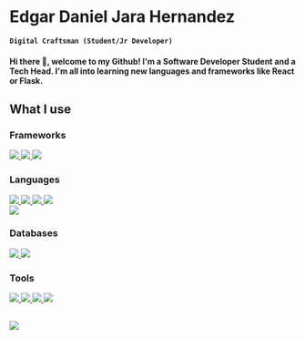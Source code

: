 <h1> Edgar Daniel Jara Hernandez </h1>

**`Digital Craftsman (Student/Jr Developer)`**

<h4> Hi there 👋, welcome to my Github! I'm a Software Developer Student and a Tech Head. I'm all into learning new languages and frameworks like React or Flask. </h4>


<h2> What I use </h2>

<div>

  <h3> Frameworks </h3>

  <a href='https://github.com/harish-sethuraman/readme-components'> 
    <img src='https://readme-components.vercel.app/api?component=logo&fill=black&logo=react&animation=spin&svgfill=15d8fe'/>
  </a>
  <a href='https://github.com/harish-sethuraman/readme-components'> 
    <img src='https://readme-components.vercel.app/api?component=logo&&fill=black&logo=spring&svgfill=8fce00'/>
  </a>
  <a href='https://github.com/harish-sethuraman/readme-components'> 
    <img src='https://readme-components.vercel.app/api?component=logo&&fill=black&logo=flask'/>
  </a>
  
  
  <h3> Languages </h3>

  <a href='https://github.com/harish-sethuraman/readme-components'> 
    <img src='https://readme-components.vercel.app/api?component=logo&fill=black&logo=javaScript&svgfill=f6df1c'/>
  </a>
  <a href='https://github.com/harish-sethuraman/readme-components'> 
    <img src='https://readme-components.vercel.app/api?component=logo&&fill=black&logo=python&svgfill=0b5394'/>
  </a>
  <a href='https://github.com/harish-sethuraman/readme-components'> 
    <img src='https://readme-components.vercel.app/api?component=logo&&fill=black&logo=java&svgfill=f44336'/>
  </a>
  <a href='https://github.com/harish-sethuraman/readme-components'> 
    <img src='https://readme-components.vercel.app/api?component=logo&&fill=black&logo=HTML5&svgfill=f44336&text=false'/>
  </a>
  </br>
  <a href='https://github.com/harish-sethuraman/readme-components'> 
    <img src='https://readme-components.vercel.app/api?component=logo&&fill=black&logo=CSS3&svgfill=3d85c6'/>
  </a>
  
  
  <h3> Databases </h3>

  <a href='https://github.com/harish-sethuraman/readme-components'> 
    <img src='https://readme-components.vercel.app/api?component=logo&&fill=black&logo=mongodb&svgfill=8fce00'/>
  </a>
  <a href='https://github.com/harish-sethuraman/readme-components'> 
    <img src='https://readme-components.vercel.app/api?component=logo&&fill=black&logo=mysql&svgfill=0b5394'/>
  </a>
  
  
  <h3> Tools </h3>
  
  <a href='https://github.com/harish-sethuraman/readme-components'> 
    <img src='https://readme-components.vercel.app/api?component=logo&&fill=black&logo=visualstudiocode&svgfill=2986cc&text=false'/>
  </a>
  <a href='https://github.com/harish-sethuraman/readme-components'> 
    <img src='https://readme-components.vercel.app/api?component=logo&&fill=black&logo=git&svgfill=e69138'/>
  </a>
  <a href='https://github.com/harish-sethuraman/readme-components'> 
    <img src='https://readme-components.vercel.app/api?component=logo&&fill=black&logo=node.js&svgfill=274e13'/>
  </a>
  <a href='https://github.com/harish-sethuraman/readme-components'> 
    <img src='https://readme-components.vercel.app/api?component=logo&&fill=black&logo=postman&svgfill=e69138'/>
  </a>

</div>


<h2> </h2>

<div>

  <a href="https://github.com/anuraghazra/github-readme-stats">
    <img src='https://github-readme-stats.vercel.app/api?username=jarahernandez&theme=tokyonight'/>
  </a>
  
</div>



<!--
**jarahernandez/jarahernandez** is a ✨ _special_ ✨ repository because its `README.md` (this file) appears on your GitHub profile.

Here are some ideas to get you started:

- 🔭 I’m currently working on ...
- 🌱 I’m currently learning ...
- 👯 I’m looking to collaborate on ...
- 🤔 I’m looking for help with ...
- 💬 Ask me about ...
- 📫 How to reach me: ...
- 😄 Pronouns: ...
- ⚡ Fun fact: ...
-->
